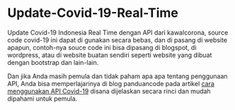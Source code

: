# Update-Covid-19-Real-Time
Update Covid-19 Indonesia Real Time dengan API dari kawalcorona, source code covid-19 ini dapat di gunakan secara bebas, dan di pasang di website apapun, contoh-nya souce code ini bisa dipasang di blogspot, di wordpress, atau di website buatan sendiri seperti website yang dibuat dengan bootstrap dan lain-lain.

Dan jika Anda masih pemula dan tidak paham apa apa tentang penggunaan API, Anda bisa memperlajarinya di blog panduancode pada artikel <a href="https://www.panduancode.com/2020/03/cara-menggunakan-api-covid-19.html">cara menggunakan API Covid-19</a> disana dijelaskan secara rinci dan mudah dipahami untuk pemula.

